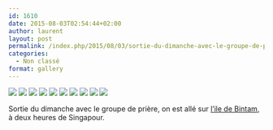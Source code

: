 ```yaml
---
id: 1610
date: 2015-08-03T02:54:44+02:00
author: laurent
layout: post
permalink: /index.php/2015/08/03/sortie-du-dimanche-avec-le-groupe-de-priere-on/
categories:
  - Non classé
format: gallery
---
```

<img src="/images/2015/08/tumblr_nshk38rL5l1uuvt0bo1_1280.jpg" />
<img src="/images/2015/08/tumblr_nshk38rL5l1uuvt0bo2_1280.jpg" />
<img src="/images/2015/08/tumblr_nshk38rL5l1uuvt0bo3_1280.jpg" />
<img src="/images/2015/08/tumblr_nshk38rL5l1uuvt0bo4_1280.jpg" />
<img src="/images/2015/08/tumblr_nshk38rL5l1uuvt0bo5_1280.jpg" />
<img src="/images/2015/08/tumblr_nshk38rL5l1uuvt0bo6_1280.jpg" />
<img src="/images/2015/08/tumblr_nshk38rL5l1uuvt0bo7_1280.jpg" />
<img src="/images/2015/08/tumblr_nshk38rL5l1uuvt0bo8_1280.jpg" />
<img src="/images/2015/08/tumblr_nshk38rL5l1uuvt0bo9_1280.jpg" />
<img src="/images/2015/08/tumblr_nshk38rL5l1uuvt0bo10_1280.jpg" />

Sortie du dimanche avec le groupe de prière, on est allé sur [l’ile de Bintam](https://www.google.com.sg/maps/place/Bintan+Island,+Indonesia/@1.0147787,104.3798102,11z/data=!4m2!3m1!1s0x31d97070dc436f5b:0xdb8214e8b5e9cd18), à deux heures de Singapour.